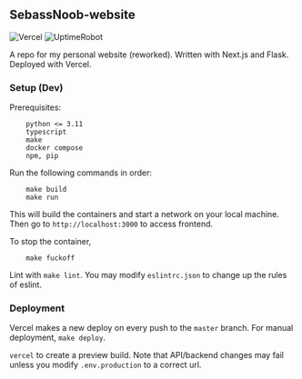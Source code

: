 ## SebassNoob-website

![Vercel](https://vercelbadge.vercel.app/api/SebassNoob/sebassnoob-website)
![UptimeRobot](https://img.shields.io/uptimerobot/ratio/m795160693-40f9fffe08c09e60542ce090)

A repo for my personal website (reworked). Written with Next.js and Flask. Deployed with Vercel.

### Setup (Dev)

Prerequisites:

```
    python <= 3.11
    typescript
    make
    docker compose
    npm, pip
```

Run the following commands in order:

```
    make build
    make run
```

This will build the containers and start a network on your local machine. Then go to `http://localhost:3000` to access frontend.

To stop the container,

```
    make fuckoff
```

Lint with `make lint`. You may modify `eslintrc.json` to change up the rules of eslint.

### Deployment

Vercel makes a new deploy on every push to the `master` branch. For manual deployment, `make deploy`.

`vercel` to create a preview build. Note that API/backend changes may fail unless you modify `.env.production` to a correct url.

